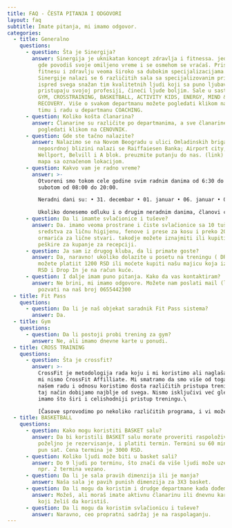 ```yaml
---
title: FAQ - ČESTA PITANJA I ODGOVORI
layout: faq
subtitle: Imate pitanja, mi imamo odgovor.
categories:
  - title: Generalno
    questions:
      - question: Šta je Sinergija?
        answer: Sinergija je uknikatan koncept zdravlja i fitnessa. jedinstveno mesto
          gde povodiš svoje omiljeno vreme i se osmehom se vraćaš. Pristupamo
          fitnesu i zdravlju veoma široko sa dubokim specijalizacijama. U sklopu
          Sinergije nalazi se 6 različitih sala sa specijalizovanim pristupom i
          ispred svega snažan tim kvalitetnih ljudi koji sa puno ljubavi
          pristupaju svojoj profesiji, čineći ljude boljim. Sale u sastavu su
          GYM, CROSSTRAINING, BASKETBALL, ACTIVITY KIDS, ENERGY, MIND & BODY,
          RECOVERY. Više o svakom departmanu možete pogledati klikom na isti a o
          timu i radu u departmanu COACHING.
      - question: Koliko košta članarina?
        answer: Članarine su različite po departmanima, a sve članarine i pakete možete
          pogledati klikom na CENOVNIK.
      - question: Gde ste tačno nalazite?
        answer: Nalazimo se na Novom Beogradu u ulici Omladinskih brigada 31. u
          neposrdnoj blizini nalazi se Raiffaiesen Banka; Airport city, West 65,
          Wellport, Belvill i A blok. preuzmite putanju do nas. (link) slika
          mapa sa označenom lokacijom.
      - question: Kakvo vam je radno vreme?
        answer: >-
          Otvoreni smo tokom cele godine svim radnim danima od 6:30 do 22:00 i
          subotom od 08:00 do 20:00.

          Neradni dani su: • 31. decembar • 01. januar • 06. januar • 07. januar • Uskrs • 01. maj.

          Ukoliko donesemo odluku i o drugim neradnim danima, članovi će biti blagovremeno obavešteni najmanje pet dana unapred.
      - question: Da li imamte svlačionice i tuševe?
        answer: Da. imamo veoma prostrane i čiste svlačionice sa 10 tuševa, NIvea
          sredstva za ličnu higijenu, fenove i prese za kosu i preko 200
          ormarića za lične stvari. takodje možete iznajmiti ili kupiti naše
          peškire za kupanje za recepciji.
      - question: Ja sam iz drugog kluba, da li primate goste?
        answer: Da, naravno! ukoliko dolazite u posetu na treningu ( DROP IN ) (link)
          možete platiit 1200 RSD ili moćete kupiti našu majicu koja iznosi 1500
          RSD i Drop In je na račun kuće.
      - question: I dalje imam puno pitanja. Kako da vas kontaktiram?
        answer: Ne brini, mi imamo odgovore. Možete nam poslati mail (link) ili nas
          pozvati na naš broj 0655442300
  - title: Fit Pass
    questions:
      - question: Da li je naš objekat saradnik Fit Pass sistema?
        answer: Da.
  - title: Gym
    questions:
      - question: Da li postoji probi trening za gym?
        answer: Ne, ali imamo dnevne karte u ponudi.
  - title: CROSS TRAINING
    questions:
      - question: Šta je crossfit?
        answer: >-
          CrossFit je metodologija rada koju i mi koristimo ali naglašavamo da
          mi nismo CrossFit Affilliate. Mi smatramo da smo više od toga jer u
          našem radu i odnosu koristimo dosta različitih pristupa treningu i na
          taj način dobijamo najblje od svega. Nismo isključivi već gledamo da
          imamo što širi i celishodniji pristup treningu.\

          [Časove sprovodimo po nekoliko različitih programa, i vi možete izabrati onaj koji vam najviše pristaje.](/concept)
  - title: BASKETBALL
    questions:
      - question: Kako mogu koristiti BASKET salu?
        answer: Da bi koristili BASKET salu morate proveriti raspoloživost termina,
          poželjno je rezervisanje, i platiti termin. Termini su 60 minuta na
          pun sat. Cena termina je 3000 RSD.
      - question: Koliko ljudi može biti u basket sali?
        answer: Do 9 ljudi po terminu, što znači da više ljudi može uzeti blok termina,
          npr. 2 termina vezano.
      - question: Da li je sala pravih dimenzija ili je manja?
        answer: Naša sala je pavih punish dimenzija za 3X3 basket.
      - question: Da li mogu da koristim i drudge departmane kada dođem na Basket?
        answer: Možeš, ali moraš imate aktivnu članarinu ili dnevnu kartu za departman
          koji želiš da koristiš.
      - question: Da li mogu da koristim svlačionicu i tuševe?
        answer: Naravno, ceo propratni sadržaj je na raspolaganju.
---
```

